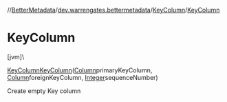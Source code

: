 //[BetterMetadata](../../../index.md)/[dev.warrengates.bettermetadata](../index.md)/[KeyColumn](index.md)/[KeyColumn](-key-column.md)

# KeyColumn

[jvm]\

[KeyColumn](index.md)[KeyColumn](-key-column.md)([Column](../-column/index.md)primaryKeyColumn, [Column](../-column/index.md)foreignKeyColumn, [Integer](https://docs.oracle.com/javase/8/docs/api/java/lang/Integer.html)sequenceNumber)

Create empty Key column
